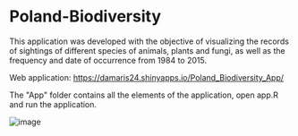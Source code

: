 # Poland-Biodiversity

This application was developed with the objective of visualizing the records of sightings of different species of animals, plants and fungi, as well as the frequency and date of occurrence from 1984 to 2015.

Web application: https://damaris24.shinyapps.io/Poland_Biodiversity_App/

The "App" folder contains all the elements of the application, open app.R and run the application.

![image](https://github.com/DamarisA91/Poland-Biodiversity/assets/81890504/1da354fb-5dfd-4dbb-96cb-411e5d0dd84e)
